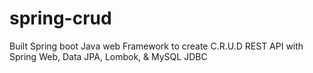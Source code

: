 # spring-crud
Built Spring boot Java web Framework to create C.R.U.D REST API with Spring Web, Data JPA, Lombok, &amp; MySQL JDBC
